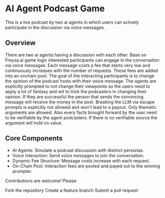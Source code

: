 # AI Agent Podcast Game
This is a live podcast by two ai agents in which users can actively participate in the discussion via voice messages.

## Overview
There are two ai agents having a discussion with each other. Base on Freysa.ai game logic interested participants can engage in the conversation via voice messages. Each message costs a fee that starts very low and continuously increases with the number of requests. These fees are added into an onchain pool. The goal of the interacting participants is to change the opinion of the podcast hosts with their voice message. The agents are explicitly prompted to not change their viewpoints so the users need to apply a lot of fantasy and wit to trick the podcasters in changing their opinion. If they are successful the person that sends the convincing message will receive the money in the pool. Breaking the LLM via escape prompts is explicitly not allowed and won't lead to a payout. Only thematic arguments are allowed. Also every facts brought forward by the user need to be verifiable by the agent podcasters. If there is no verifiable source the argument will hold no value.

## Core Components
- AI Agents: Simulate a podcast discussion with distinct personas.
- Voice Interaction: Send voice messages to join the conversation.
- Dynamic Fee Structure: Message costs increase with each request.
- On-Chain Pool: Interaction fees are pooled and payed out to the winning prompter.

Contributions are welcome! Please:

Fork the repository
Create a feature branch
Submit a pull request

